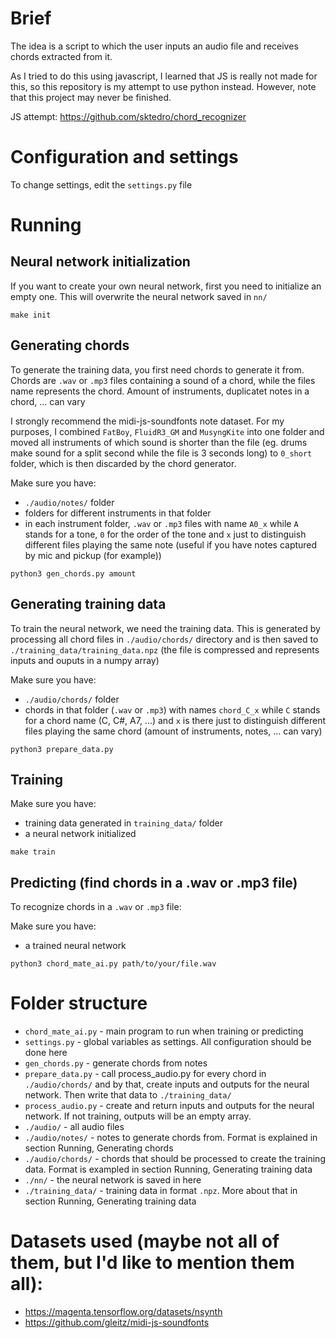 # Brief

The idea is a script to which the user inputs an audio file and receives chords
extracted from it. 

As I tried to do this using javascript, I learned that JS is really not made
for this, so this repository is my attempt to use python instead. However,
note that this project may never be finished.

JS attempt: https://github.com/sktedro/chord_recognizer


# Configuration and settings

To change settings, edit the `settings.py` file


# Running

## Neural network initialization

If you want to create your own neural network, first you need to initialize an
empty one. This will overwrite the neural network saved in `nn/`

`make init`

## Generating chords

To generate the training data, you first need chords to generate it from.
Chords are `.wav` or `.mp3` files containing a sound of a chord, while the files
name represents the chord. Amount of instruments, duplicatet notes in a chord,
... can vary

I strongly recommend the midi-js-soundfonts note dataset. For my purposes, I
combined `FatBoy`, `FluidR3_GM` and `MusyngKite` into one folder and moved all
instruments of which sound is shorter than the file (eg. drums make sound for a
split second while the file is 3 seconds long) to `0_short` folder, which is 
then discarded by the chord generator.

Make sure you have:
 - `./audio/notes/` folder
 - folders for different instruments in that folder
 - in each instrument folder, `.wav` or `.mp3` files with name `A0_x` while `A` 
   stands for a tone, `0` for the order of the tone and `x` just to distinguish 
   different files playing the same note (useful if you have notes captured by 
   mic and pickup (for example))

`python3 gen_chords.py amount`

## Generating training data

To train the neural network, we need the training data. This is generated by
processing all chord files in `./audio/chords/` directory and is then saved to
`./training_data/training_data.npz` (the file is compressed and represents 
inputs and ouputs in a numpy array)

Make sure you have:
 - `./audio/chords/` folder
 - chords in that folder (`.wav` or `.mp3`) with names `chord_C_x` while `C` 
   stands for a chord name (C, C#, A7, ...) and `x` is there just to distinguish 
   different files playing the same chord (amount of instruments, notes, ... 
   can vary)

`python3 prepare_data.py`

## Training

Make sure you have:
 - training data generated in `training_data/` folder
 - a neural network initialized

`make train`

## Predicting (find chords in a .wav or .mp3 file)

To recognize chords in a `.wav` or `.mp3` file:

Make sure you have:
 - a trained neural network

`python3 chord_mate_ai.py path/to/your/file.wav`


# Folder structure

 - `chord_mate_ai.py` - main program to run when training or predicting
 - `settings.py` - global variables as settings. All configuration should be 
   done here
 - `gen_chords.py` - generate chords from notes
 - `prepare_data.py` - call process_audio.py for every chord in 
   `./audio/chords/` and by that, create inputs and outputs for the neural 
   network. Then write that data to `./training_data/`
 - `process_audio.py` - create and return inputs and outputs for the neural 
   network. If not training, outputs will be an empty array.
 - `./audio/` - all audio files
 - `./audio/notes/` - notes to generate chords from. Format is explained in
   section Running, Generating chords
 - `./audio/chords/` - chords that should be processed to create the training
   data. Format is exampled in section Running, Generating training data
 - `./nn/` - the neural network is saved in here
 - `./training_data/` - training data in format `.npz`. More about that in 
   section Running, Generating training data


# Datasets used (maybe not all of them, but I'd like to mention them all):
 - https://magenta.tensorflow.org/datasets/nsynth
 - https://github.com/gleitz/midi-js-soundfonts
